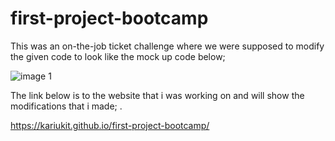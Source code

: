 # first-project-bootcamp

This was an on-the-job ticket challenge where we were supposed to modify the given code to look like the mock up code below;



![image 1](https://user-images.githubusercontent.com/108309963/178152027-34e70897-abf9-4f53-9085-6a462aa6d345.jpg)


The link below is to the website that i was working on and will show the modifications that i made; .

https://kariukit.github.io/first-project-bootcamp/

